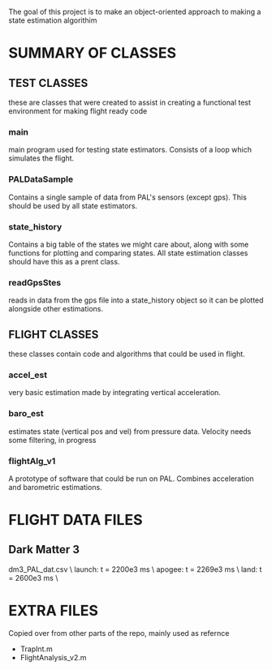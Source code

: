 The goal of this project is to make an object-oriented approach to making a state estimation algorithim

# SUMMARY OF CLASSES
## TEST CLASSES
these are classes that were created to assist in creating a functional test environment for making flight ready code

### main
main program used for testing state estimators. Consists of a loop which simulates the flight.
### PALDataSample
Contains a single sample of data from PAL's sensors (except gps). This should be used by all state estimators. 

### state_history
Contains a big table of the states we might care about, along with some functions for plotting and comparing states. 
All state estimation classes should have this as a prent class. 

### readGpsStes
reads in data from the gps file into a state_history object so it can be plotted alongside other estimations. 

## FLIGHT CLASSES
these classes contain code and algorithms that could be used in flight.

### accel_est
very basic estimation made by integrating vertical acceleration. 

### baro_est
estimates state (vertical pos and vel) from pressure data. 
Velocity needs some filtering, in progress

### flightAlg_v1
A prototype of software that could be run on PAL. Combines acceleration and barometric estimations.

# FLIGHT DATA FILES
## Dark Matter 3
dm3_PAL_dat.csv \\
launch: t = 2200e3 ms \\
apogee: t = 2269e3 ms \\
land: t = 2600e3 ms \\

# EXTRA FILES
Copied over from other parts of the repo, mainly used as refernce
- TrapInt.m
- FlightAnalysis_v2.m
